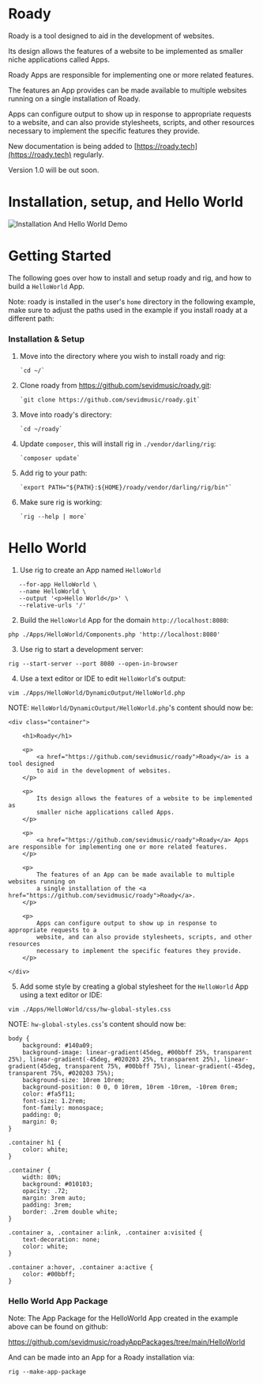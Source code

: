   # Roady

  Roady is a tool designed to aid in the development of websites.

  Its design allows the features of a website to be implemented as smaller niche applications called Apps.

  Roady Apps are responsible for implementing one or more related features.

  The features an App provides can be made available to multiple websites running on a single installation of Roady.

  Apps can configure output to show up in response to appropriate requests to a website, and can also provide stylesheets, scripts, and other resources necessary to implement the specific features they provide.

  New documentation is being added to [https://roady.tech](https://roady.tech) regularly.

  Version 1.0 will be out soon.

  # Installation, setup, and Hello World

  ![Installation And Hello World Demo](https://github.com/sevidmusic/roadyAndRigDemos/blob/main/roadyInstallAndHelloWorld.gif)

  # Getting Started

  The following goes over how to install and setup roady and rig, and how to build
  a `HelloWorld` App.

  Note: roady is installed in the user's `home` directory in the following example,
  make sure to adjust the paths used in the example if you install roady at a
  different path:


  ### Installation & Setup

  1. Move into the directory where you wish to install roady and rig:

         `cd ~/`

  2. Clone roady from https://github.com/sevidmusic/roady.git:

         `git clone https://github.com/sevidmusic/roady.git`

  3. Move into roady's directory:

         `cd ~/roady`

  4. Update `composer`, this will install rig in `./vendor/darling/rig`:

         `composer update`

  5. Add rig to your path:

         `export PATH="${PATH}:${HOME}/roady/vendor/darling/rig/bin"`

  6. Make sure rig is working:

         `rig --help | more`


  # Hello World

  1. Use rig to create an App named `HelloWorld`


  ```rig --configure-app-output \
     --for-app HelloWorld \
     --name HelloWorld \
     --output '<p>Hello World</p>' \
     --relative-urls '/'
   ```

  2. Build the `HelloWorld` App for the domain `http://localhost:8080`:


  ```
  php ./Apps/HelloWorld/Components.php 'http://localhost:8080'
  ```

  3. Use rig to start a development server:


  ```
  rig --start-server --port 8080 --open-in-browser
  ```

  4. Use a text editor or IDE to edit `HelloWorld`'s output:


  ```
  vim ./Apps/HelloWorld/DynamicOutput/HelloWorld.php
  ```

  NOTE: `HelloWorld/DynamicOutput/HelloWorld.php`'s content should now be:

  ```
  <div class="container">

      <h1>Roady</h1>

      <p>
          <a href="https://github.com/sevidmusic/roady">Roady</a> is a tool designed
          to aid in the development of websites.
      </p>

      <p>
          Its design allows the features of a website to be implemented as
          smaller niche applications called Apps.
      </p>

      <p>
          <a href="https://github.com/sevidmusic/roady">Roady</a> Apps are responsible for implementing one or more related features.
      </p>

      <p>
          The features of an App can be made available to multiple websites running on
          a single installation of the <a href="https://github.com/sevidmusic/roady">Roady</a>.
      </p>

      <p>
          Apps can configure output to show up in response to appropriate requests to a
          website, and can also provide stylesheets, scripts, and other resources
          necessary to implement the specific features they provide.
      </p>

  </div>
  ```

  5. Add some style by creating a global stylesheet for the `HelloWorld` App using a
  text editor or IDE:

  ```
  vim ./Apps/HelloWorld/css/hw-global-styles.css
  ```

  NOTE: `hw-global-styles.css`'s content should now be:

  ```
  body {
      background: #140a09;
      background-image: linear-gradient(45deg, #00bbff 25%, transparent 25%), linear-gradient(-45deg, #020203 25%, transparent 25%), linear-gradient(45deg, transparent 75%, #00bbff 75%), linear-gradient(-45deg, transparent 75%, #020203 75%);
      background-size: 10rem 10rem;
      background-position: 0 0, 0 10rem, 10rem -10rem, -10rem 0rem;
      color: #fa5f11;
      font-size: 1.2rem;
      font-family: monospace;
      padding: 0;
      margin: 0;
  }

  .container h1 {
      color: white;
  }

  .container {
      width: 80%;
      background: #010103;
      opacity: .72;
      margin: 3rem auto;
      padding: 3rem;
      border: .2rem double white;
  }

  .container a, .container a:link, .container a:visited {
      text-decoration: none;
      color: white;
  }

  .container a:hover, .container a:active {
      color: #00bbff;
  }
  ```

  ### Hello World App Package

  Note: The App Package for the HelloWorld App created in the example above can be
  found on github:

  https://github.com/sevidmusic/roadyAppPackages/tree/main/HelloWorld

  And can be made into an App for a Roady installation via:

  `rig --make-app-package`

